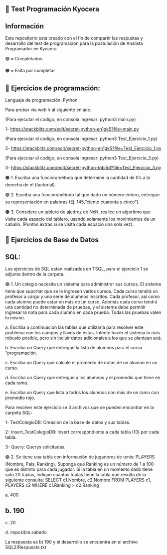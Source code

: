 
## 🚀 Test Programación Kyocera

## Información

Este repositorio esta creado con el fin de compartir las respustas y desarrollo del test de programación para la postulación de Analista Programador en Kyocera


 🟢 = Completados
 
 🟠 = Falta por completar

## 🚀 Ejercicios de programación:
Lenguaje de programación: Python

Para probar via web ir al siguiente enlace.

(Para ejecutar el codigo, en consola ingresar: python3 main.py)

1-  https://stackblitz.com/edit/secret-python-en1gk5?file=main.py

(Para ejecutar el codigo, en consola ingresar: python3 Test_Ejercicio_1.py)

2-  https://stackblitz.com/edit/secret-python-en1gk5?file=Test_Ejercicio_1.py

(Para ejecutar el codigo, en consola ingresar: python3 Test_Ejercicio_3.py)

3- https://stackblitz.com/edit/secret-python-tqbi5d?file=Test_Ejercicio_3.py


🟠 1. Escriba una función/método que determine la cantidad de 0’s a la derecha de n! (factorial). 

🟢 2. Escriba una función/método tal que dado un número entero, entregue su representación en palabras (Ej. 145,“ciento cuarenta y cinco”). 

🟠 3. Considere un tablero de ajedrez de NxN, realice un algoritmo que visite cada espacio del tablero, usando
solamente los movimientos de un caballo. (Puntos extras si se visita cada espacio una sola vez). 

## 🚀 Ejercicios de Base de Datos
## SQL: 
Los ejercicios de SQL estan realizados en TSQL, para el ejercicio 1 se adjunta dentro de la carpeta.
 
🟢 1. Un colegio necesita un sistema para administrar sus cursos. El sistema tiene que suportar que se le ingresen
varios cursos. Cada curso tendrá un profesor a cargo y una serie de alumnos inscritos. Cada profesor, así como
cada alumno puede estar en más de un curso. Además cada curso tendrá una cantidad no determinada de
pruebas, y el sistema debe permitir ingresar la nota para cada alumno en cada prueba. Todas las pruebas valen
lo mismo.

a. Escriba a continuación las tablas que utilizaría para resolver este problema con los campos y llaves de éstas.
Intente hacer el sistema lo más robusto posible, pero sin incluir datos adicionales a los que se plantean acá.

b. Escriba un Query que entregue la lista de alumnos para el curso “programación.

c. Escriba un Query que calcule el promedio de notas de un alumno en un curso.

d. Escriba un Query que entregue a los alumnos y el promedio que tiene en cada ramo.

e. Escriba un Query que lista a todos los alumnos con más de un ramo con promedio rojo. 

Para resolver este ejercicio se 3 archivos que se pueden encontrar en la carpeta SQL:

1- TestColegioDB: Creacion de la base de datos y sus tablas.

2- Insert_TestColegioDB: Insert correspondiente a cada tabla (10) por cada tabla.

3- Query: Querys solicitadas.

🟢 2. Se tiene una tabla con información de jugadores de tenis:
PLAYERS (Nombre, Pais, Ranking). Suponga que Ranking es un número de 1 a 100 que es distinto para cada
jugador. Si la tabla en un momento dado tiene solo 20 tuplas, indique cuantas tuplas tiene la tabla que resulta
de la siguiente consulta:
SELECT c1.Nombre, c2.Nombre FROM PLAYERS c1, PLAYERS c2 WHERE c1.Ranking > c2.Ranking

a. 400

## b. 190  

c. 20

d. imposible saberlo

La respuesta es b) 190 y el desarrollo se encuentra en el archivo SQL2/Respuesta.txt

